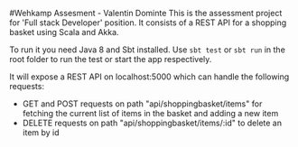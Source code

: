 #Wehkamp Assesment - Valentin Dominte
This is the assessment project for 'Full stack Developer' position.
It consists of a REST API for a shopping basket using Scala and Akka.

To run it you need Java 8 and Sbt installed. Use `sbt test` or `sbt run`
in the root folder to run the test or start the app respectively.

It will expose a REST API on localhost:5000 which can handle the following requests:
- GET and POST requests on path "api/shoppingbasket/items" for fetching the current 
list of items in the basket and adding a new item
- DELETE requests on path "api/shoppingbasket/items/:id" to delete an item by id
